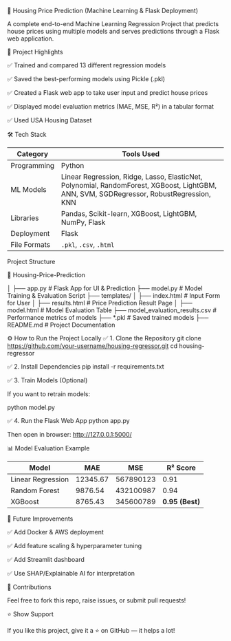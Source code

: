 🏡 Housing Price Prediction (Machine Learning & Flask Deployment)

A complete end-to-end Machine Learning Regression Project that predicts house prices using multiple models and serves predictions through a Flask web application.

📌 Project Highlights

✅ Trained and compared 13 different regression models

✅ Saved the best-performing models using Pickle (.pkl)

✅ Created a Flask web app to take user input and predict house prices

✅ Displayed model evaluation metrics (MAE, MSE, R²) in a tabular format

✅ Used USA Housing Dataset

🛠 Tech Stack

| Category     | Tools Used                                                                                                                              |
| ------------ | --------------------------------------------------------------------------------------------------------------------------------------- |
| Programming  | Python                                                                                                                                  |
| ML Models    | Linear Regression, Ridge, Lasso, ElasticNet, Polynomial, RandomForest, XGBoost, LightGBM, ANN, SVM, SGDRegressor, RobustRegression, KNN |
| Libraries    | Pandas, Scikit-learn, XGBoost, LightGBM, NumPy, Flask                                                                                   |
| Deployment   | Flask                                                                                                                                   |
| File Formats | `.pkl`, `.csv`, `.html`                                                                                                                 |


Project Structure 

📁 Housing-Price-Prediction

│
├── app.py                       # Flask App for UI & Prediction
├── model.py                     # Model Training & Evaluation Script
├── templates/
│   ├── index.html               # Input Form for User
│   ├── results.html             # Price Prediction Result Page
│   ├── model.html               # Model Evaluation Table
├── model_evaluation_results.csv # Performance metrics of models
├── *.pkl                        # Saved trained models
├── README.md                    # Project Documentation


⚙️ How to Run the Project Locally
✅ 1. Clone the Repository
git clone https://github.com/your-username/housing-regressor.git
cd housing-regressor

✅ 2. Install Dependencies
pip install -r requirements.txt

✅ 3. Train Models (Optional)

If you want to retrain models:

python model.py

✅ 4. Run the Flask Web App
python app.py


Then open in browser:
http://127.0.0.1:5000/

📊 Model Evaluation Example

| Model             | MAE      | MSE       | R² Score        |
| ----------------- | -------- | --------- | --------------- |
| Linear Regression | 12345.67 | 567890123 | 0.91            |
| Random Forest     | 9876.54  | 432100987 | 0.94            |
| XGBoost           | 8765.43  | 345600789 | **0.95 (Best)** |

🚀 Future Improvements


✅ Add Docker & AWS deployment


✅ Add feature scaling & hyperparameter tuning


✅ Add Streamlit dashboard


✅ Use SHAP/Explainable AI for interpretation

🤝 Contributions

Feel free to fork this repo, raise issues, or submit pull requests!

⭐ Show Support

If you like this project, give it a ⭐ on GitHub — it helps a lot!
